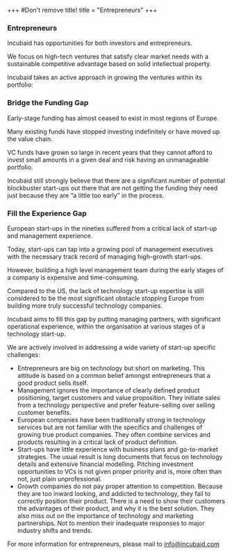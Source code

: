 +++
#Don't remove title!
title = "Entrepreneurs"
+++
### Entrepreneurs

Incubaid has opportunities for both investors and entrepreneurs.

We focus on high-tech ventures that satisfy clear market needs with a sustainable competitive advantage based on solid intellectual property.

Incubaid takes an active approach in growing the ventures within its portfolio:

### Bridge the Funding Gap

Early-stage funding has almost ceased to exist in most regions of Europe.

Many existing funds have stopped investing indefinitely or have moved up the value chain.

VC funds have grown so large in recent years that they cannot afford to invest small amounts in a given deal and risk having an unmanageable portfolio.

Incubaid still strongly believe that there are a significant number of potential blockbuster start-ups out there that are not getting the funding they need just because they are “a little too early” in the process.

### Fill the Experience Gap

European start-ups in the nineties suffered from a critical lack of start-up and management experience.

Today, start-ups can tap into a growing pool of management executives with the necessary track record of managing high-growth start-ups.

However, building a high level management team during the early stages of a company is expensive and time-consuming.

Compared to the US, the lack of technology start-up expertise is still considered to be the most significant obstacle stopping Europe from building more truly successful technology companies.

Incubaid aims to fill this gap by putting managing partners, with significant operational experience, within the organisation at various stages of a technology start-up.

We are actively involved in addressing a wide variety of start-up specific challenges:

-   Entrepreneurs are big on technology but short on marketing. This attitude is based on a common belief amongst entrepreneurs that a good product sells itself.
-   Management ignores the importance of clearly defined product positioning, target customers and value proposition. They initiate sales from a technology perspective and prefer feature-selling over selling customer benefits.
-   European companies have been traditionally strong in technology services but are not familiar with the specifics and challenges of growing true product companies. They often combine services and products resulting in a critical lack of product definition.
-   Start-ups have little experience with business plans and go-to-market strategies. The usual result is long documents that focus on technology details and extensive financial modelling. Pitching investment opportunities to VCs is not given proper priority and is, more often than not, just plain unprofessional.
-   Growth companies do not pay proper attention to competition. Because they are too inward looking, and addicted to technology, they fail to correctly position their product. There is a need to show their customers the advantages of their product, and why it is the best solution. They also miss out on the importance of technology and marketing partnerships. Not to mention their inadequate responses to major industry shifts and trends.

For more information for entrepreneurs, please mail to info@incubaid.com
